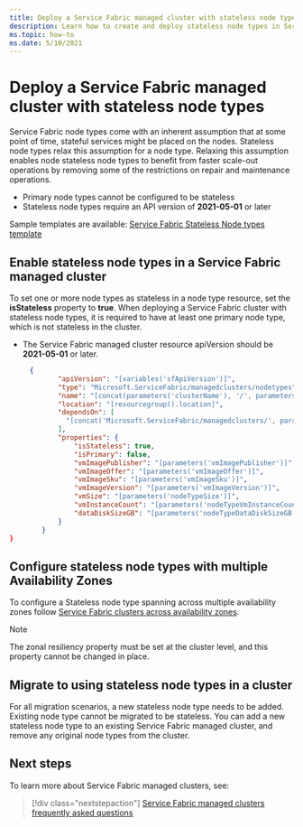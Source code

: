 ```yaml
---
title: Deploy a Service Fabric managed cluster with stateless node types
description: Learn how to create and deploy stateless node types in Service Fabric managed clusters
ms.topic: how-to
ms.date: 5/10/2021
---
```

# Deploy a Service Fabric managed cluster with stateless node types

Service Fabric node types come with an inherent assumption that at some point of time, stateful services might be placed on the nodes. Stateless node types relax this assumption for a node type. Relaxing this assumption enables node stateless node types to benefit from faster scale-out operations by removing some of the restrictions on repair and maintenance operations.

* Primary node types cannot be configured to be stateless
* Stateless node types require an API version of **2021-05-01** or later


Sample templates are available: [Service Fabric Stateless Node types template](https://github.com/Azure-Samples/service-fabric-cluster-templates)

## Enable stateless node types in a Service Fabric managed cluster
To set one or more node types as stateless in a node type resource, set the **isStateless** property to **true**. When deploying a Service Fabric cluster with stateless node types, it is required to have at least one primary node type, which is not stateless in the cluster.

* The Service Fabric managed cluster resource apiVersion should be **2021-05-01** or later.

```json
     {
            "apiVersion": "[variables('sfApiVersion')]",
            "type": "Microsoft.ServiceFabric/managedclusters/nodetypes",
            "name": "[concat(parameters('clusterName'), '/', parameters('nodeTypeName'))]",
            "location": "[resourcegroup().location]",
            "dependsOn": [
              "[concat('Microsoft.ServiceFabric/managedclusters/', parameters('clusterName'))]"
            ],
            "properties": {
                "isStateless": true,
                "isPrimary": false,
                "vmImagePublisher": "[parameters('vmImagePublisher')]",
                "vmImageOffer": "[parameters('vmImageOffer')]",
                "vmImageSku": "[parameters('vmImageSku')]",
                "vmImageVersion": "[parameters('vmImageVersion')]",
                "vmSize": "[parameters('nodeTypeSize')]",
                "vmInstanceCount": "[parameters('nodeTypeVmInstanceCount')]",
                "dataDiskSizeGB": "[parameters('nodeTypeDataDiskSizeGB')]"
            }
        }
}
```

## Configure stateless node types with multiple Availability Zones
To configure a Stateless node type spanning across multiple availability zones follow [Service Fabric clusters across availability zones](.\service-fabric-cross-availability-zones.md). 

>[!NOTE]
> The zonal resiliency property must be set at the cluster level, and this property cannot be changed in place.

## Migrate to using stateless node types in a cluster
For all migration scenarios, a new stateless node type needs to be added. Existing node type cannot be migrated to be stateless. You can add a new stateless node type to an existing Service Fabric managed cluster, and remove any original node types from the cluster. 

## Next steps 

To learn more about Service Fabric managed clusters, see:

> [!div class="nextstepaction"]
> [Service Fabric managed clusters frequently asked questions](./faq-managed-cluster.md)